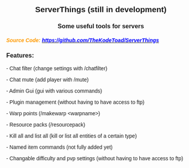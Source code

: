 <h2 style="text-align: center;"><span style="font-family: helvetica, arial, sans-serif;"><strong>ServerThings (still in development)</strong></span></h2>
<h3 style="text-align: center;"><span style="font-family: helvetica, arial, sans-serif;">Some useful tools for servers</span></h3>
<h5><span style="font-family: helvetica, arial, sans-serif; color: #ff9900;">Source Code: <a href="https://github.com/TheKodeToad/ServerThings" target="_blank" rel="noopener noreferrer"><span style="color: #0000ff;">https://github.com/TheKodeToad/ServerThings</span></a></span></h5>
<h3 style="text-align: left;"><strong><span style="font-family: helvetica, arial, sans-serif;">Features:</span></strong></h3>
<p><span style="font-family: helvetica, arial, sans-serif;">- Chat filter (change settings with /chatfilter)<br /></span></h4>
<p><span style="font-family: helvetica, arial, sans-serif;">- Chat mute (add player with /mute)</span></p>
<p><span style="font-family: helvetica, arial, sans-serif;">- Admin Gui (gui with various commands)</p>
<p><span style="font-family: helvetica, arial, sans-serif;">- Plugin management (without having to have access to ftp)</span></p>
<p><span style="font-family: helvetica, arial, sans-serif;">- Warp points (/makewarp &lt;warpname&gt;)</span></p>
<p><span style="font-family: helvetica, arial, sans-serif;">- Resource packs (/resourcepack)</span></h4>
<p><span style="font-family: helvetica, arial, sans-serif;">- Kill all and list all (kill or list all entities of a certain type)</span></p>
<p><span style="font-family: helvetica, arial, sans-serif;">- Named item commands (not fully added yet)</span></p>
<p><span style="font-family: helvetica, arial, sans-serif;">- Changable difficulty and pvp settings (without having to have access to ftp)</span></p>

